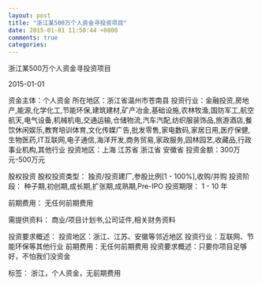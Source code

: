 ```yaml
---
layout: post
title: "浙江某500万个人资金寻投资项目"
date: 2015-01-01 11:50:44 +0800
comments: true
categories: 
---
```

浙江某500万个人资金寻投资项目



2015-01-01

资金主体：个人资金
所在地区：浙江省温州市苍南县
投资行业：金融投资,房地产,能源,化学化工,节能环保,建筑建材,矿产冶金,基础设施,农林牧渔,国防军工,航空航天,电气设备,机械机电,交通运输,仓储物流,汽车汽配,纺织服装饰品,旅游酒店,餐饮休闲娱乐,教育培训体育,文化传媒广告,批发零售,家电数码,家居日用,医疗保健,生物医药,IT互联网,电子通信,海洋开发,商务贸易,家政服务,园林园艺,收藏品,行政事业机构,其他行业
投资地区：上海 江苏省 浙江省 安徽省
投资金额：300万元-500万元

股权投资
股权投资类型：
                            独资/投资建厂,参股比例[1 - 100%],收购/并购 
                                                                                投资阶段：
                            种子期,初创期,成长期,扩张期,成熟期,Pre-IPO 
                                                                                                                                        投资期限：
                            1 - 10 年

前期费用：
无任何前期费用

需提供资料：
商业/项目计划书,公司证件,相关财务资料

投资要求概述：
投资地区：浙江、江苏、安徽等邻近地区
投资行业：互联网、节能环保等其他行业
前期费用：无任何前期费用
投资要求概述：只要你项目足够好，不怕我们没资金

标签：
浙江，个人资金，无前期费用

